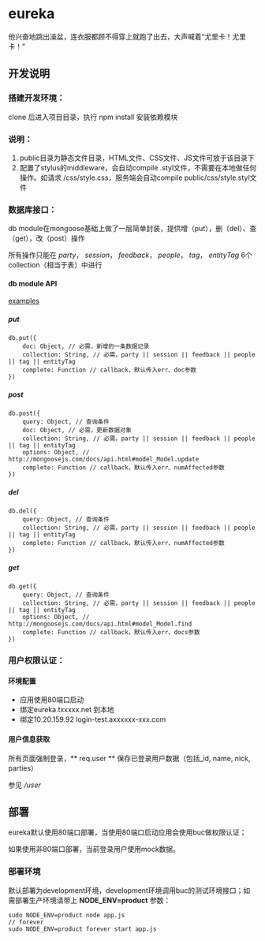 eureka
======

他兴奋地跳出澡盆，连衣服都顾不得穿上就跑了出去，大声喊着“尤里卡！尤里卡！”


## 开发说明

### 搭建开发环境：

clone 后进入项目目录，执行 npm install 安装依赖模块

### 说明：

1. public目录为静态文件目录，HTML文件、CSS文件、JS文件可放于该目录下
2. 配置了stylus的middleware，会自动compile .styl文件，不需要在本地做任何操作。如请求 /css/style.css，服务端会自动compile public/css/style.styl文件

### 数据库接口：

db module在mongoose基础上做了一层简单封装，提供增（put），删（del）、查（get），改（post）操作

所有操作只能在 *party*， *session*， *feedback*， *people*， *tag*， *entityTag* 6个collection（相当于表）中进行

#### db module API

[examples](https://github.com/wondger/eureka/blob/master/examples/db.api.js)

##### put

```
db.put({
    doc: Object, // 必需，新增的一条数据记录
    collection: String, // 必需，party || session || feedback || people || tag || entityTag
    complete: Function // callback，默认传入err、doc参数
})
```

##### post

```
db.post({
    query: Object, // 查询条件
    doc: Object, // 必需，更新数据对象
    collection: String, // 必需，party || session || feedback || people || tag || entityTag
    options: Object, // http://mongoosejs.com/docs/api.html#model_Model.update
    complete: Function // callback，默认传入err、numAffected参数
})
```

##### del

```
db.del({
    query: Object, // 查询条件
    collection: String, // 必需，party || session || feedback || people || tag || entityTag
    complete: Function // callback，默认传入err、numAffected参数
})
```

##### get

```
db.get({
    query: Object, // 查询条件
    collection: String, // 必需，party || session || feedback || people || tag || entityTag
    options: Object, // http://mongoosejs.com/docs/api.html#model_Model.find
    complete: Function // callback，默认传入err、docs参数
})
```

### 用户权限认证：

#### 环境配置

* 应用使用80端口启动
* 绑定eureka.txxxxx.net 到本地
* 绑定10.20.159.92 login-test.axxxxxx-xxx.com

#### 用户信息获取

所有页面强制登录，** req.user ** 保存已登录用户数据（包括_id, name, nick, parties）

参见 */user*

## 部署

eureka默认使用80端口部署，当使用80端口启动应用会使用buc做权限认证；

如果使用非80端口部署，当前登录用户使用mock数据。

### 部署环境

默认部署为development环境，development环境调用buc的测试环境接口；如需部署生产环境请带上 **NODE_ENV=product** 参数：

```
sudo NODE_ENV=product node app.js
// forever
sudo NODE_ENV=product forever start app.js
```
